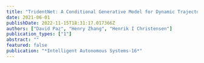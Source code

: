 ```yaml
---
title: "TridentNet: A Conditional Generative Model for Dynamic Trajectory Generation"
date: 2021-06-01
publishDate: 2022-11-15T18:31:17.017366Z
authors: ["David Paz", "Henry Zhang", "Henrik I Christensen"]
publication_types: ["1"]
abstract: ""
featured: false
publication: "*Intelligent Autonomous Systems-16*"
---
```


